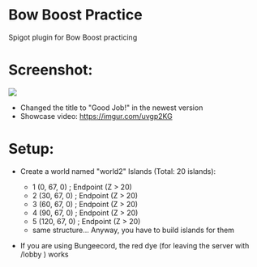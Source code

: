 # Bow Boost Practice
Spigot plugin for Bow Boost practicing

# Screenshot:
<img src="https://imgur.com/DEPYxpe.png">

 - Changed the title to "Good Job!" in the newest version
 - Showcase video: https://imgur.com/uvgp2KG

# Setup:
 - Create a world named "world2"
   Islands (Total:  20 islands):
     - 1 (0, 67, 0) ; Endpoint (Z > 20)
     - 2 (30, 67, 0) ; Endpoint (Z > 20)
     - 3 (60, 67, 0) ; Endpoint (Z > 20)
     - 4 (90, 67, 0) ; Endpoint (Z > 20)
     - 5 (120, 67, 0) ; Endpoint (Z > 20)
     - same structure...
    Anyway, you have to build islands for them

 - If you are using Bungeecord, the red dye (for leaving the server with /lobby ) works